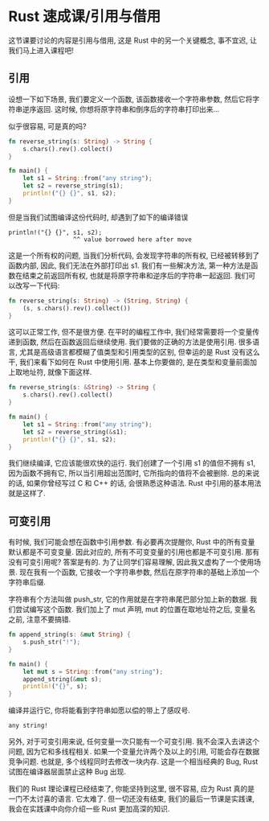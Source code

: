 # Rust 速成课/引用与借用

这节课要讨论的内容是引用与借用, 这是 Rust 中的另一个关键概念, 事不宜迟, 让我们马上进入课程吧!

## 引用

设想一下如下场景, 我们要定义一个函数, 该函数接收一个字符串参数, 然后它将字符串逆序返回. 这时候, 你想将原字符串和倒序后的字符串打印出来...

似乎很容易, 可是真的吗?


```rs
fn reverse_string(s: String) -> String {
    s.chars().rev().collect()
}

fn main() {
    let s1 = String::from("any string");
    let s2 = reverse_string(s1);
    println!("{} {}", s1, s2);
}
```

但是当我们试图编译这份代码时, 却遇到了如下的编译错误

```text
println!("{} {}", s1, s2);
                  ^^ value borrowed here after move
```

这是一个所有权的问题, 当我们分析代码, 会发现字符串的所有权, 已经被转移到了函数内部, 因此, 我们无法在外部打印出 s1. 我们有一些解决方法, 第一种方法是函数在结束之前返回所有权, 也就是将原字符串和逆序后的字符串一起返回. 我们可以改写一下代码:

```rs
fn reverse_string(s: String) -> (String, String) {
    (s, s.chars().rev().collect())
}
```

这可以正常工作, 但不是很方便. 在平时的编程工作中, 我们经常需要将一个变量传递到函数, 然后在函数返回后继续使用. 我们要做的正确的方法是使用引用. 很多语言, 尤其是高级语言都模糊了值类型和引用类型的区别, 但幸运的是 Rust 没有这么干, 我们来看下如何在 Rust 中使用引用. 基本上你要做的, 是在类型和变量前面加上取地址符, 就像下面这样.

```rs
fn reverse_string(s: &String) -> String {
    s.chars().rev().collect()
}

fn main() {
    let s1 = String::from("any string");
    let s2 = reverse_string(&s1);
    println!("{} {}", s1, s2);
}
```

我们继续编译, 它应该能很欢快的运行. 我们创建了一个引用 s1 的值但不拥有 s1, 因为函数不拥有它, 所以当引用超出范围时, 它所指向的值将不会被删除. 总的来说的话, 如果你曾经写过 C 和 C++ 的话, 会很熟悉这种语法. Rust 中引用的基本用法就是这样了.

## 可变引用

有时候, 我们可能会想在函数中引用参数. 有必要再次提醒你, Rust 中的所有变量默认都是不可变变量. 因此对应的, 所有不可变变量的引用也都是不可变引用. 那有没有可变引用呢? 答案是有的. 为了让同学们容易理解, 因此我又虚构了一个使用场景. 现在我有一个函数, 它接收一个字符串参数, 然后在原字符串的基础上添加一个字符串后缀.

字符串有个方法叫做 push_str, 它的作用就是在字符串尾巴部分加上新的数据. 我们尝试编写这个函数. 我们加上了 mut 声明, mut 的位置在取地址符之后, 变量名之前, 注意不要搞错.

```rs
fn append_string(s: &mut String) {
    s.push_str("!");
}

fn main() {
    let mut s = String::from("any string");
    append_string(&mut s);
    println!("{}", s);
}
```

编译并运行它, 你将能看到字符串如愿以偿的带上了感叹号.

```text
any string!
```

另外, 对于可变引用来说, 任何变量一次只能有一个可变引用. 我不会深入去讲这个问题, 因为它和多线程相关. 如果一个变量允许两个及以上的引用, 可能会存在数据竞争问题. 也就是, 多个线程同时去修改一块内存. 这是一个相当经典的 Bug, Rust 试图在编译器层面禁止这种 Bug 出现.

我们的 Rust 理论课程已经结束了, 你能坚持到这里, 很不容易, 应为 Rust 真的是一门不太讨喜的语言. 它太难了. 但一切还没有结束, 我们的最后一节课是实践课, 我会在实践课中向你介绍一些 Rust 更加高深的知识.

